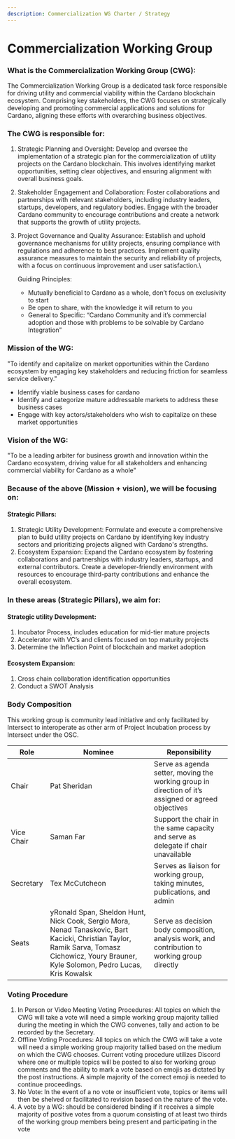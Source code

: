 ```yaml
---
description: Commercialization WG Charter / Strategy
---
```


# Commercialization Working Group

### What is the Commercialization Working Group (CWG):

The Commercialization Working Group is a dedicated task force responsible for driving utility and commercial viability within the Cardano blockchain ecosystem. Comprising key stakeholders, the CWG focuses on strategically developing and promoting commercial applications and solutions for Cardano, aligning these efforts with overarching business objectives.&#x20;

### The CWG is responsible for:

1. Strategic Planning and Oversight: Develop and oversee the implementation of a strategic plan for the commercialization of utility projects on the Cardano blockchain. This involves identifying market opportunities, setting clear objectives, and ensuring alignment with overall business goals.
2. Stakeholder Engagement and Collaboration: Foster collaborations and partnerships with relevant stakeholders, including industry leaders, startups, developers, and regulatory bodies. Engage with the broader Cardano community to encourage contributions and create a network that supports the growth of utility projects.
3.  Project Governance and Quality Assurance: Establish and uphold governance mechanisms for utility projects, ensuring compliance with regulations and adherence to best practices. Implement quality assurance measures to maintain the security and reliability of projects, with a focus on continuous improvement and user satisfaction.\


    Guiding Principles:

    * Mutually beneficial to Cardano as a whole, don’t focus on exclusivity to start
    * Be open to share, with the knowledge it will return to you
    * General to Specific: “Cardano Community and it’s commercial adoption and those with problems to be solvable by Cardano Integration”

### Mission of the WG:

"To identify and capitalize on market opportunities within the Cardano ecosystem by engaging key stakeholders and reducing friction for seamless service delivery."

* Identify viable business cases for cardano
* Identify and categorize mature addressable markets to address these business cases
* Engage with key actors/stakeholders who wish to capitalize on these market opportunities

### Vision of the WG:

"To be a leading arbiter for business growth and innovation within the Cardano ecosystem, driving value for all stakeholders and enhancing commercial viability for Cardano as a whole"

### Because of the above (Mission + vision), we will be focusing on:

#### Strategic Pillars:

1. Strategic Utility Development: Formulate and execute a comprehensive plan to build utility projects on Cardano by identifying key industry sectors and prioritizing projects aligned with Cardano's strengths.
2. Ecosystem Expansion: Expand the Cardano ecosystem by fostering collaborations and partnerships with industry leaders, startups, and external contributors. Create a developer-friendly environment with resources to encourage third-party contributions and enhance the overall ecosystem.

### In these areas (Strategic Pillars), we aim for:

#### Strategic utility Development:

1. Incubator Process, includes education for mid-tier mature projects
2. Accelerator with VC’s and clients focused on top maturity projects
3. Determine the Inflection Point of blockchain and market adoption

#### Ecosystem Expansion:

1. Cross chain collaboration identification opportunities
2. Conduct a SWOT Analysis

### Body Composition

This working group is community lead initiative and only facilitated by Intersect to interoperate as other arm of Project Incubation process by Intersect under the OSC.

| Role       | Nominee                                                                                                                                                                                      | Reponsibility                                                                                       |
| ---------- | -------------------------------------------------------------------------------------------------------------------------------------------------------------------------------------------- | --------------------------------------------------------------------------------------------------- |
| Chair      | Pat Sheridan                                                                                                                                                                                 | Serve as agenda setter, moving the working group in direction of it’s assigned or agreed objectives |
| Vice Chair | Saman Far                                                                                                                                                                                    | Support the chair in the same capacity and serve as delegate if chair unavailable                   |
| Secretary  | Tex McCutcheon                                                                                                                                                                               | Serves as liaison for working group, taking minutes, publications, and admin                        |
| Seats      | yRonald Span, Sheldon Hunt, Nick Cook, Sergio Mora, Nenad Tanaskovic,  Bart Kacicki, Christian Taylor, Ramik Sarva, Tomasz Cichowicz, Youry Brauner, Kyle Solomon, Pedro Lucas, Kris Kowalsk | Serve as decision body composition, analysis work, and contribution to working group directly       |

### Voting Procedure

1. In Person or Video Meeting Voting Procedures: All topics on which the CWG will take a vote will need a simple working group majority tallied during the meeting in which the CWG convenes, tally and action to be recorded by the Secretary.
2. Offline Voting Procedures: All topics on which the CWG will take a vote will need a simple working group majority tallied based on the medium on which the CWG chooses. Current voting procedure utilizes Discord where one or multiple topics will be posted to also for working group comments and the ability to mark a vote based on emojis as dictated by the post instructions. A simple majority of the correct emoji is needed to continue proceedings.
3. No Vote: In the event of a no vote or insufficient vote, topics or items will then be shelved or facilitated to revision based on the nature of the vote.
4. A vote by a WG: should be considered binding if it receives a simple majority of positive votes from a quorum consisting of at least two thirds of the working group members being present and participating in the vote
